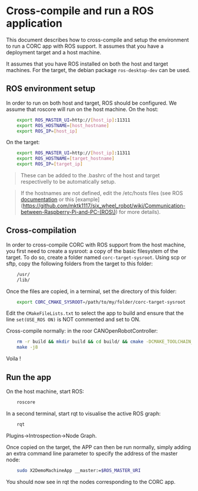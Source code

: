 # Cross-compile and run a ROS application

This document describes how to cross-compile and setup the environment to run a CORC app with ROS support. It assumes that you have a deployment target and a host machine.

It assumes that you have ROS installed on both the host and target machines. For the target, the debian package `ros-desktop-dev` can be used.

## ROS environment setup
In order to run on both host and target, ROS should be configured. We assume that roscore will run on the host machine.
On the host:
```bash
	export ROS_MASTER_UI=http://[host_ip]:11311
	export ROS_HOSTNAME=[host_hostname]
	export ROS_IP=[host_ip]
```
On the target:
```bash
	export ROS_MASTER_UI=http://[host_ip]:11311
	export ROS_HOSTNAME=[target_hostname]
	export ROS_IP=[target_ip]
```
>These can be added to the .bashrc of the host and target respectivelly to be automatically setup.

>If the hostnames are not defined, edit the /etc/hosts files (see ROS [documentation](http://wiki.ros.org/ROS/Tutorials/MultipleRemoteMachines) or this [example](https://github.com/mktk1117/six_wheel_robot/wiki/Communication-between-Raspberry-Pi-and-PC-(ROS\)) for more details).


## Cross-compilation
In order to cross-compile CORC with ROS support from the host machine, you first need to create a sysroot: a copy of the basic filesystem of the target. To do so, create a folder named `corc-target-sysroot`. Using scp or sftp, copy the following folders from the target to this folder:
```bash
	/usr/
	/lib/
```

Once the files are copied, in a terminal, set the directory of this folder:
```bash
	export CORC_CMAKE_SYSROOT=/path/to/my/folder/corc-target-sysroot
```

Edit the `CMakeFileLists.txt` to select the app to build and ensure that the line `set(USE_ROS ON)` is NOT commented and set to ON.

Cross-compile normally: in the roor CANOpenRobotController:
```bash
	rm -r build && mkdir build && cd build/ && cmake -DCMAKE_TOOLCHAIN_FILE=../armhf.cmake ..
	make -j8
```
Voila !

## Run the app
On the host machine, start ROS:
```bash
	roscore
```
In a second terminal, start rqt to visualise the active ROS graph:
```bash
	rqt
```
Plugins->Introspection->Node Graph.

Once copied on the target, the APP can then be run normally, simply adding an extra command line parameter to specify the address of the master node:
```bash
	sudo X2DemoMachineApp __master:=$ROS_MASTER_URI
```

You should now see in rqt the nodes corresponding to the CORC app.